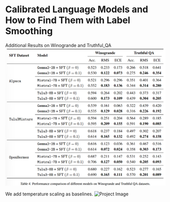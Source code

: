 # Calibrated Language Models and How to Find Them with Label Smoothing
Additional Results on Winogrande and Truthful_QA
![Project Image](lvlslm/additional_tasks.PNG)

We add temperature scaling as baselines.
![Project Image](lvlslm/temperture_baseline.PNG)
